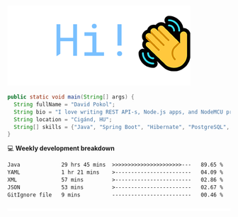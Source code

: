 ![Hi!](assets/images/hi.png)

```java
public static void main(String[] args) {
  String fullName = "David Pokol";
  String bio = "I love writing REST API-s, Node.js apps, and NodeMCU programs";
  String location = "Cigánd, HU";
  String[] skills = {"Java", "Spring Boot", "Hibernate", "PostgreSQL", "Git"};
}
```

💻 **Weekly development breakdown**
<!--START_SECTION:waka-->

```txt
Java             29 hrs 45 mins  >>>>>>>>>>>>>>>>>>>>>>---   89.65 %
YAML             1 hr 21 mins    >------------------------   04.09 %
XML              57 mins         >------------------------   02.86 %
JSON             53 mins         >------------------------   02.67 %
GitIgnore file   9 mins          -------------------------   00.46 %
```

<!--END_SECTION:waka-->

![footer](assets/images/footer.png)
